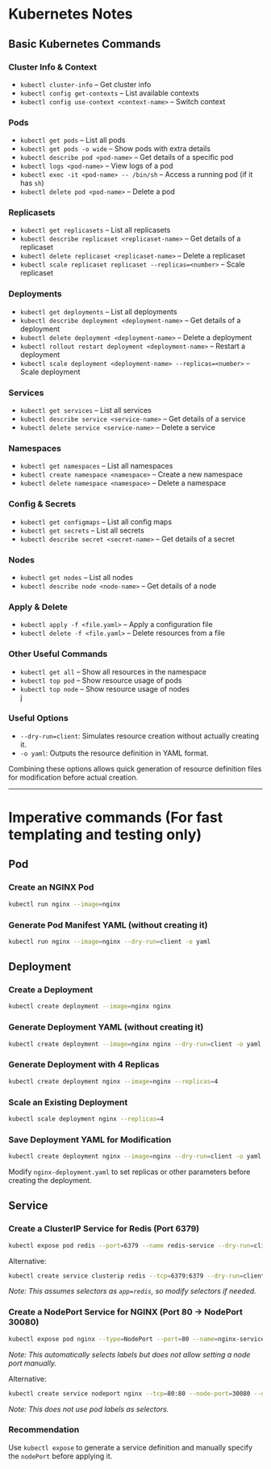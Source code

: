 # Kubernetes Notes

## Basic Kubernetes Commands

### Cluster Info & Context
- `kubectl cluster-info` – Get cluster info  
- `kubectl config get-contexts` – List available contexts  
- `kubectl config use-context <context-name>` – Switch context  

### Pods
- `kubectl get pods` – List all pods  
- `kubectl get pods -o wide` – Show pods with extra details  
- `kubectl describe pod <pod-name>` – Get details of a specific pod  
- `kubectl logs <pod-name>` – View logs of a pod  
- `kubectl exec -it <pod-name> -- /bin/sh` – Access a running pod (if it has `sh`)  
- `kubectl delete pod <pod-name>` – Delete a pod  

### Replicasets

- `kubectl get replicasets` – List all replicasets  
- `kubectl describe replicaset <replicaset-name>` – Get details of a replicaset  
- `kubectl delete replicaset <replicaset-name>` – Delete a replicaset  
- `kubectl scale replicaset replicaset --replicas=<number>` – Scale replicaset


### Deployments
- `kubectl get deployments` – List all deployments  
- `kubectl describe deployment <deployment-name>` – Get details of a deployment  
- `kubectl delete deployment <deployment-name>` – Delete a deployment  
- `kubectl rollout restart deployment <deployment-name>` – Restart a deployment  
- `kubectl scale deployment <deployment-name> --replicas=<number>` – Scale deployment  

### Services
- `kubectl get services` – List all services  
- `kubectl describe service <service-name>` – Get details of a service  
- `kubectl delete service <service-name>` – Delete a service  

### Namespaces
- `kubectl get namespaces` – List all namespaces  
- `kubectl create namespace <namespace>` – Create a new namespace  
- `kubectl delete namespace <namespace>` – Delete a namespace  

### Config & Secrets
- `kubectl get configmaps` – List all config maps  
- `kubectl get secrets` – List all secrets  
- `kubectl describe secret <secret-name>` – Get details of a secret  

### Nodes
- `kubectl get nodes` – List all nodes  
- `kubectl describe node <node-name>` – Get details of a node  

### Apply & Delete
- `kubectl apply -f <file.yaml>` – Apply a configuration file  
- `kubectl delete -f <file.yaml>` – Delete resources from a file  

### Other Useful Commands
- `kubectl get all` – Show all resources in the namespace  
- `kubectl top pod` – Show resource usage of pods  
- `kubectl top node` – Show resource usage of nodes  
j
### Useful Options
- `--dry-run=client`: Simulates resource creation without actually creating it.
- `-o yaml`: Outputs the resource definition in YAML format.

Combining these options allows quick generation of resource definition files for modification before actual creation.

---
# Imperative commands (For fast templating and testing only)

## Pod

### Create an NGINX Pod
```sh
kubectl run nginx --image=nginx
```

### Generate Pod Manifest YAML (without creating it)
```sh
kubectl run nginx --image=nginx --dry-run=client -o yaml
```

## Deployment

### Create a Deployment
```sh
kubectl create deployment --image=nginx nginx
```

### Generate Deployment YAML (without creating it)
```sh
kubectl create deployment --image=nginx nginx --dry-run=client -o yaml
```

### Generate Deployment with 4 Replicas
```sh
kubectl create deployment nginx --image=nginx --replicas=4
```

### Scale an Existing Deployment
```sh
kubectl scale deployment nginx --replicas=4
```

### Save Deployment YAML for Modification
```sh
kubectl create deployment nginx --image=nginx --dry-run=client -o yaml > nginx-deployment.yaml
```

Modify `nginx-deployment.yaml` to set replicas or other parameters before creating the deployment.

## Service

### Create a ClusterIP Service for Redis (Port 6379)
```sh
kubectl expose pod redis --port=6379 --name redis-service --dry-run=client -o yaml
```

Alternative:
```sh
kubectl create service clusterip redis --tcp=6379:6379 --dry-run=client -o yaml
```
*Note: This assumes selectors as `app=redis`, so modify selectors if needed.*

### Create a NodePort Service for NGINX (Port 80 → NodePort 30080)

```sh
kubectl expose pod nginx --type=NodePort --port=80 --name=nginx-service --dry-run=client -o yaml
```
*Note: This automatically selects labels but does not allow setting a node port manually.*

Alternative:
```sh
kubectl create service nodeport nginx --tcp=80:80 --node-port=30080 --dry-run=client -o yaml
```
*Note: This does not use pod labels as selectors.*

### Recommendation
Use `kubectl expose` to generate a service definition and manually specify the `nodePort` before applying it.

